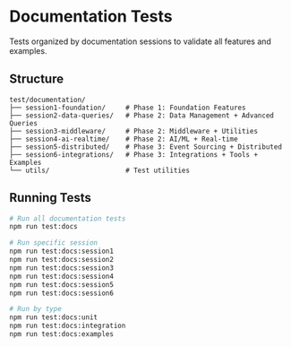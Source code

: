 # Documentation Tests

Tests organized by documentation sessions to validate all features and examples.

## Structure

```
test/documentation/
├── session1-foundation/     # Phase 1: Foundation Features
├── session2-data-queries/   # Phase 2: Data Management + Advanced Queries  
├── session3-middleware/     # Phase 2: Middleware + Utilities
├── session4-ai-realtime/    # Phase 2: AI/ML + Real-time
├── session5-distributed/    # Phase 3: Event Sourcing + Distributed
├── session6-integrations/   # Phase 3: Integrations + Tools + Examples
└── utils/                   # Test utilities
```

## Running Tests

```bash
# Run all documentation tests
npm run test:docs

# Run specific session
npm run test:docs:session1
npm run test:docs:session2
npm run test:docs:session3
npm run test:docs:session4
npm run test:docs:session5
npm run test:docs:session6

# Run by type
npm run test:docs:unit
npm run test:docs:integration
npm run test:docs:examples
```

